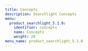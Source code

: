 ```yaml
---
title: Concepts
description: Searchlight Concepts
menu:
  product_searchlight_5.1.0:
    identifier: concepts
    name: Concepts
    weight: 20
menu_name: product_searchlight_5.1.0
---
```

